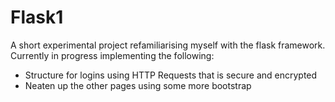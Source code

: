 # Flask1 

A short experimental project refamiliarising myself with the flask framework.
Currently in progress implementing the following:
 - Structure for logins using HTTP Requests that is secure and encrypted
 - Neaten up the other pages using some more bootstrap

